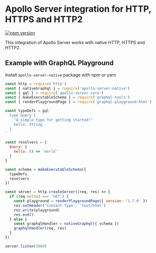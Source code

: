 # Apollo Server integration for HTTP, HTTPS and HTTP2

[![npm version](https://badge.fury.io/js/apollo-server-native.svg)](https://badge.fury.io/js/apollo-server-native)

This integration of Apollo Server works with native HTTP, HTTPS and HTTP2.

<!-- ## Example
Install `apollo-server-native graphql graphql-tools` packages

```js
const http = require('http')
const { nativeGraphql, nativeGraphiql } = require('apollo-server-native')
const { gql } = require('apollo-server-core')
const { makeExecutableSchema } = require('graphql-tools')

const typeDefs = gql`
  type Query {
    "A simple type for getting started!"
    hello: String
  }
`

const resolvers = {
  Query: {
    hello: () => 'world'
  }
}

const schema = makeExecutableSchema({
  typeDefs,
  resolvers
})

const server = http.createServer((req, res) => {
  if (req.method === 'GET') {
    const graphiqlHandler = nativeGraphiql({ endpointURL: '/' })
    graphiqlHandler(req, res)
  } else {
    const graphqlHandler = nativeGraphql({ schema })
    graphqlHandler(req, res)
  }
})

server.listen(3000)
``` -->

## Example with GraphQL Playground
Install `apollo-server-native` package with npm or yarn

```js
const http = require('http')
const { nativeGraphql } = require('apollo-server-native')
const { gql } = require('apollo-server-core')
const { makeExecutableSchema } = require('graphql-tools')
const { renderPlaygroundPage } = require('graphql-playground-html')

const typeDefs = gql`
  type Query {
    "A simple type for getting started!"
    hello: String
  }
`

const resolvers = {
  Query: {
    hello: () => 'world'
  }
}

const schema = makeExecutableSchema({
  typeDefs,
  resolvers
})

const server = http.createServer((req, res) => {
  if (req.method === 'GET') {
    const playground = renderPlaygroundPage({ version: '1.7.0' })
    res.setHeader('Content-Type', 'text/html')
    res.write(playground)
    res.end()
  } else {
    const graphqlHandler = nativeGraphql({ schema })
    graphqlHandler(req, res)
  }
})

server.listen(3000)
```